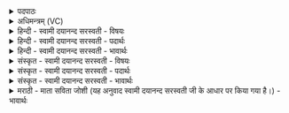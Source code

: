 <details><summary>पदपाठः</summary>

अ॒ग्नेः। त॒नूः। अ॒सि॒। विष्ण॑वे। त्वा॒ सोम॑स्य। त॒नूः अ॒सि॒। विष्ण॑वे। त्वा॒। अति॑थेः। आ॒ति॒थ्यम्। अ॒सि॒। विष्ण॑वे। त्वा॒। श्येनाय॑। त्वा॒। सो॒म॒भृत॒ इति॑ सोम॒ऽभृते॑। विष्ण॑वे। त्वा॒। अ॒ग्नये॑। त्वा॒। रा॒य॒स्पो॒ष॒द इति॑ रायस्पोष॒ऽदे। विष्ण॑वे। त्वा॒। १।
</details>

<details><summary>अधिमन्त्रम् (VC)</summary>

- विष्णुर्देवता
- गोतम ऋषिः
- स्वराड् ब्राह्मी बृहती
- मध्यमः
</details>

<details><summary>हिन्दी - स्वामी दयानन्द सरस्वती - विषयः</summary>

किस-किस प्रयोजन के लिये यज्ञ का अनुष्ठान करना योग्य है, इस विषय का उपदेश अगले मन्त्र में किया है ॥
</details>

<details><summary>हिन्दी - स्वामी दयानन्द सरस्वती - पदार्थः</summary>

पदार्थान्वयभाषाः -  हे मनुष्यो ! तुम लोग जैसे मैं जो हवि (अग्नेः) बिजुली प्रसिद्ध रूप अग्नि के (तनूः) शरीर के समान (असि) है (त्वा) उसको (विष्णवे) यज्ञ की सिद्धि के लिये स्वीकार करता हूँ, जो (सोमस्य) जगत् में उत्पन्न हुए पदार्थ-समूह की (तनूः) विस्तारपूर्वक सामग्री (असि) है (त्वा) उसको (विष्णवे) वायु की शुद्धि के लिये उपयोग करता हूँ, जो (अतिथेः) संन्यासी आदि का (आतिथ्यम्) अतिथिपन वा उनकी सेवारूप कर्म (असि) है (त्वा) उसको (विष्णवे) विज्ञान यज्ञ की प्राप्ति के लिये ग्रहण करता हूँ, जो (श्येनाय) श्येनपक्षी के समान शीघ्र जाने के लिये (असि) है (त्वा) उस द्रव्य को अग्नि आदि में छोड़ता हूँ, जो (विष्णवे) सब विद्या कर्मयुक्त (सोमभृते) सोमों को धारण करनेवाले यजमान के लिय सुख (असि) है (त्वा) उसको ग्रहण करता हूँ। जो (अग्नये) अग्नि बढ़ाने के लिये काष्ठ आदि हैं (त्वा) उसको स्वीकार करता हूँ। जो (रायस्पोषदे) धन की पुष्टि देने वा (विष्णवे) उत्तम गुण, कर्म, विद्या की व्याप्ति के लिये समर्थ पदार्थ है (त्वा) उसको ग्रहण करता हूँ, वैसे इन सब का सेवन तुम भी किया करो ॥१॥
</details>

<details><summary>हिन्दी - स्वामी दयानन्द सरस्वती - भावार्थः</summary>

भावार्थभाषाः -  इस मन्त्र में वाचकलुप्तोपमालङ्कार है। मनुष्यों को उचित है कि पूर्वोक्त फल की प्राप्ति के लिये तीन प्रकार के यज्ञ का अनुष्ठान नित्य करें ॥१॥
</details>

<details><summary>संस्कृत - स्वामी दयानन्द सरस्वती - विषयः</summary>

अथ किमर्थो यज्ञोऽनुष्ठातव्य इत्युपदिश्यते ॥
</details>

<details><summary>संस्कृत - स्वामी दयानन्द सरस्वती - पदार्थः</summary>

पदार्थान्वयभाषाः -  हे मनुष्या ! यथाऽहं यद्धविरग्नेस्तनूरसि भवति त्वा तद्विष्णवे स्वीकरोमि। या सोमस्य सामग्र्यसि भवति, त्वा तां विष्णव उपयुञ्जामि। यदतिथेरातिथ्यमसि वर्त्तते त्वा तद्विष्णवे परिगृह्णामि, यछ्येनवच्छीघ्रगमनाय प्रवर्त्तते त्वा तदग्न्यादिषु प्रक्षिपामि। यत्कर्म विष्णवे सोमभृते वर्त्तते त्वा तदाददे, यदग्नये वरीवृत्यते त्वा तत्स्वीकरोमि। यद् रायस्पोषदे विष्णवे समर्थकमस्ति त्वा तत् संगृह्णामि, तथैवैतत् सर्वं यूयमपि सेवध्वम् ॥१॥
</details>

<details><summary>संस्कृत - स्वामी दयानन्द सरस्वती - भावार्थः</summary>

भावार्थभाषाः -  अत्र वाचकलुप्तोपमालङ्कारः। मनुष्यैरेतत्फलप्राप्तये त्रिविधो यज्ञो नित्यमनुष्ठेय इति ॥१॥
</details>

<details><summary>मराठी - माता सविता जोशी (यह अनुवाद स्वामी दयानन्द सरस्वती जी के आधार पर किया गया है।) - भावार्थः</summary>

भावार्थभाषाः -  या मंत्रात वाचकलुप्तोपमालंकार आहे. पूर्वोक्त फळ प्राप्त व्हावे, यासाठी तीन प्रकारच्या यज्ञांचे अनुष्ठान करावे.
</details>